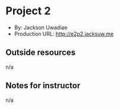 # Project 2
+ By: Jackson Uwadiae
+ Production URL: http://e2p2.jacksuw.me

## Outside resources
n/a

## Notes for instructor
n/a